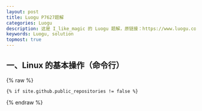 ```yaml
---
layout: post
title: Luogu P7627题解
categories: Luogu
description: 这是 I_like_magic 的 Luogu 题解，原链接：https://www.luogu.com.cn/blog/I-like-magic/solution-p7627
keywords: Luogu, solution
topmost: true
---
```


## 一、Linux 的基本操作（命令行）

{% raw %}
```liquid
{% if site.github.public_repositories != false %}
```
{% endraw %}